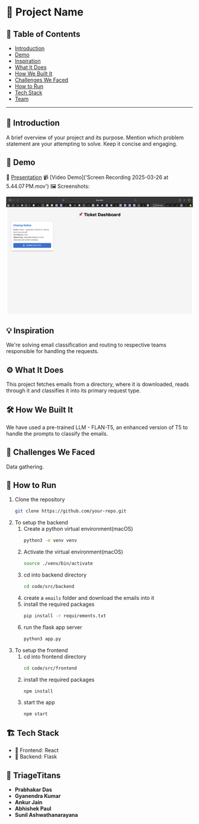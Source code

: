 # 🚀 Project Name

## 📌 Table of Contents
- [Introduction](#introduction)
- [Demo](#demo)
- [Inspiration](#inspiration)
- [What It Does](#what-it-does)
- [How We Built It](#how-we-built-it)
- [Challenges We Faced](#challenges-we-faced)
- [How to Run](#how-to-run)
- [Tech Stack](#tech-stack)
- [Team](#team)

---

## 🎯 Introduction
A brief overview of your project and its purpose. Mention which problem statement are your attempting to solve. Keep it concise and engaging.

## 🎥 Demo
🔗 [Presentation]('EmailClassification.pptx')
📹 [Video Demo]('Screen Recording 2025-03-26 at 5.44.07 PM.mov')
🖼️ Screenshots:

![App](/images/image.png)

## 💡 Inspiration
We're solving email classification and routing to respective teams responsible for handling the requests.

## ⚙️ What It Does
This project fetches emails from a directory, where it is downloaded, reads through it and classifies it into its primary request type.

## 🛠️ How We Built It
We have used a pre-trained LLM - FLAN-T5, an enhanced version of T5 to handle the prompts to classify the emails.

## 🚧 Challenges We Faced
Data gathering.

## 🏃 How to Run
1. Clone the repository  
   ```sh
   git clone https://github.com/your-repo.git
   ```
2. To setup the backend
   1. Create a python virtual environment(macOS)
      ```sh
      python3 -m venv venv
      ```
   2. Activate the virtual environment(macOS)
      ```sh
      source ./venv/bin/activate
      ```
   3. cd into backend directory
      ```sh
      cd code/src/backend
      ```
   4. create a `emails` folder and download the emails into it
   5. install the required packages
      ```sh
      pip install -r requirements.txt
      ```
   6. run the flask app server
      ```sh
      python3 app.py
      ```
3. To setup the frontend
   1. cd into frontend directory
      ```sh
      cd code/src/frontend
      ```
   2. install the required packages
      ```sh
      npm install
      ```
   3. start the app
      ```
      npm start
      ```

## 🏗️ Tech Stack
- 🔹 Frontend: React
- 🔹 Backend: Flask

## 👥 TriageTitans
- **Prabhakar Das**
- **Gyanendra Kumar**
- **Ankur Jain**
- **Abhishek Paul**
- **Sunil Ashwathanarayana**